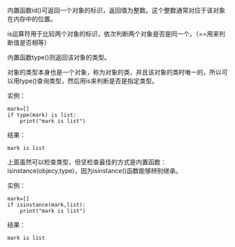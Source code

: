 内置函数id\(\)可返回一个对象的标识，返回值为整数。这个整数通常对应于该对象在内存中的位置。

is运算符用于比较两个对象的标识，依次判断两个对象是否是同一个。（==用来判断值是否相等）

内置函数type\(\)则返回该对象的类型。

对象的类型本身也是一个对象，称为对象的类，并且该对象的类时唯一的，所以可以用type\(\)查询类型，然后用is来判断是否是指定类型。

实例：

```
mark=[]
if type(mark) is list:
    print("mark is list")
```

结果：

```
mark is list
```

上面虽然可以检查类型，但坚检查最佳的方式是内置函数：isinstance\(objecy,type\)，因为isinstance\(\)函数能够辨别继承。

实例：

```
mark=[]
if isinstance(mark,list):
    print("mark is list")
```

结果：

```
mark is list
```



